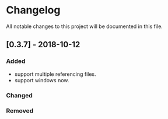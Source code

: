 # Changelog
All notable changes to this project will be documented in this file.


## [0.3.7] - 2018-10-12
### Added
- support multiple referencing files.
- support windows now.

### Changed

### Removed


